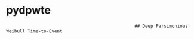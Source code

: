 # pydpwte
                                                    ## Deep Parsimonious Weibull Time-to-Event
